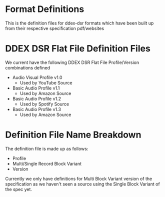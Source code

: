 # Format Definitions

This is the definition files for ddex-dsr formats which have been built up from their respective specification pdf/websites

# DDEX DSR Flat File Definition Files

We current have the following DDEX DSR Flat File Profile/Version combinations defined

* Audio Visual Profile v1.0
  * Used by YouTube Source
* Basic Audio Profile v1.1
  * Used by Amazon Source
* Basic Audio Profile v1.2
  * Used by Spotify Source
* Basic Audio Profile v1.3
  * Used by Amazon Source

# Definition File Name Breakdown

The definition file is made up as follows:
* Profile
* Multi/Single Record Block Variant
* Version

Currently we only have definitions for Multi Block Variant version of the specification as we haven't seen a source using the Single Block Variant of the spec yet. 